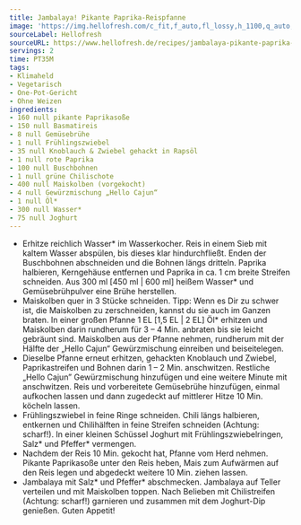 ```yaml
---
title: Jambalaya! Pikante Paprika-Reispfanne
image: 'https://img.hellofresh.com/c_fit,f_auto,fl_lossy,h_1100,q_auto,w_2600/hellofresh_s3/image/jambalaya-pikante-paprika-reispfanne-6826d3a1.jpg'
sourceLabel: Hellofresh
sourceURL: https://www.hellofresh.de/recipes/jambalaya-pikante-paprika-reispfanne-61b896ddecb7a202f33d0b83
servings: 2
time: PT35M
tags:
- Klimaheld
- Vegetarisch
- One-Pot-Gericht
- Ohne Weizen
ingredients:
- 160 null pikante Paprikasoße
- 150 null Basmatireis
- 8 null Gemüsebrühe
- 1 null Frühlingszwiebel
- 35 null Knoblauch & Zwiebel gehackt in Rapsöl
- 1 null rote Paprika
- 100 null Buschbohnen
- 1 null grüne Chilischote
- 400 null Maiskolben (vorgekocht)
- 4 null Gewürzmischung „Hello Cajun“
- 1 null Öl*
- 300 null Wasser*
- 75 null Joghurt
---
```


- Erhitze reichlich Wasser\* im Wasserkocher. Reis in einem Sieb mit kaltem Wasser abspülen, bis dieses klar hindurchfließt. Enden der Buschbohnen abschneiden und die Bohnen längs dritteln. Paprika halbieren, Kerngehäuse entfernen und Paprika in ca. 1 cm breite Streifen schneiden. Aus 300 ml [450 ml | 600 ml] heißem Wasser\* und Gemüsebrühpulver eine Brühe herstellen.
- Maiskolben quer in 3 Stücke schneiden. Tipp: Wenn es Dir zu schwer ist, die Maiskolben zu zerschneiden, kannst du sie auch im Ganzen braten. In einer großen Pfanne 1 EL [1,5 EL | 2 EL] Öl\* erhitzen und Maiskolben darin rundherum für 3 – 4 Min. anbraten bis sie leicht gebräunt sind. Maiskolben aus der Pfanne nehmen, rundherum mit der Hälfte der „Hello Cajun“ Gewürzmischung einreiben und beiseitelegen.
- Dieselbe Pfanne erneut erhitzen, gehackten Knoblauch und Zwiebel, Paprikastreifen und Bohnen darin 1 – 2 Min. anschwitzen. Restliche „Hello Cajun” Gewürzmischung hinzufügen und eine weitere Minute mit anschwitzen. Reis und vorbereitete Gemüsebrühe hinzufügen, einmal aufkochen lassen und dann zugedeckt auf mittlerer Hitze 10 Min. köcheln lassen.
- Frühlingszwiebel in feine Ringe schneiden. Chili längs halbieren, entkernen und Chilihälften in feine Streifen schneiden (Achtung: scharf!). In einer kleinen Schüssel Joghurt mit Frühlingszwiebelringen, Salz\* und Pfeffer\* vermengen.
- Nachdem der Reis 10 Min. gekocht hat, Pfanne vom Herd nehmen. Pikante Paprikasoße unter den Reis heben, Mais zum Aufwärmen auf den Reis legen und abgedeckt weitere 10 Min. ziehen lassen.
- Jambalaya mit Salz\* und Pfeffer\* abschmecken. Jambalaya auf Teller verteilen und mit Maiskolben toppen. Nach Belieben mit Chilistreifen (Achtung: scharf!) garnieren und zusammen mit dem Joghurt-Dip genießen. Guten Appetit!
